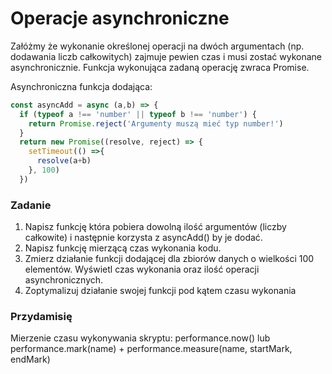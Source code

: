 # Operacje asynchroniczne

Załóżmy że wykonanie określonej operacji na dwóch argumentach (np. dodawania liczb całkowitych) zajmuje pewien czas i musi zostać wykonane asynchronicznie.
Funkcja wykonująca zadaną operację zwraca Promise.

Asynchroniczna funkcja dodająca:  
```Javascript
const asyncAdd = async (a,b) => {
  if (typeof a !== 'number' || typeof b !== 'number') {
    return Promise.reject('Argumenty muszą mieć typ number!')
  }
  return new Promise((resolve, reject) => {
    setTimeout(() =>{
      resolve(a+b)
    }, 100)
  })
```

### Zadanie
1. Napisz funkcję która pobiera dowolną ilość argumentów (liczby całkowite) i następnie korzysta z asyncAdd() by je dodać.
1. Napisz funkcję mierzącą czas wykonania kodu.
1. Zmierz działanie funkcji dodającej dla zbiorów danych o wielkości 100 elementów. Wyświetl czas wykonania oraz ilość operacji asynchronicznych.
1. Zoptymalizuj działanie swojej funkcji pod kątem czasu wykonania 

### Przydamisię
Mierzenie czasu wykonywania skryptu: performance.now() lub performance.mark(name) + performance.measure(name, startMark, endMark)